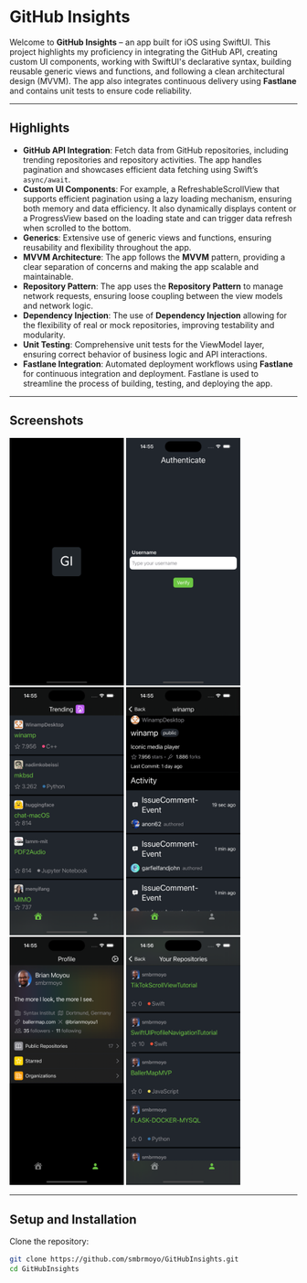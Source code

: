 # GitHub Insights

Welcome to **GitHub Insights** – an app built for iOS using SwiftUI. This project highlights my proficiency in integrating the GitHub API, creating custom UI components, working with SwiftUI's declarative syntax, building reusable generic views and functions, and following a clean architectural design (MVVM). The app also integrates continuous delivery using **Fastlane** and contains unit tests to ensure code reliability.

---

## Highlights

- **GitHub API Integration**: Fetch data from GitHub repositories, including trending repositories and repository activities. The app handles pagination and showcases efficient data fetching using Swift’s `async/await`.
- **Custom UI Components**: For example, a RefreshableScrollView that supports efficient pagination using a lazy loading mechanism, ensuring both memory and data efficiency. It also dynamically displays content or a ProgressView based on the loading state and can trigger data refresh when scrolled to the bottom.
- **Generics**: Extensive use of generic views and functions, ensuring reusability and flexibility throughout the app.
- **MVVM Architecture**: The app follows the **MVVM** pattern, providing a clear separation of concerns and making the app scalable and maintainable.
- **Repository Pattern**: The app uses the **Repository Pattern** to manage network requests, ensuring loose coupling between the view models and network logic.
- **Dependency Injection**: The use of **Dependency Injection** allowing for the flexibility of real or mock repositories, improving testability and modularity.
- **Unit Testing**: Comprehensive unit tests for the ViewModel layer, ensuring correct behavior of business logic and API interactions.
- **Fastlane Integration**: Automated deployment workflows using **Fastlane** for continuous integration and deployment. Fastlane is used to streamline the process of building, testing, and deploying the app.

---

## Screenshots

<p>
  <img src="./images/sc1.png" width="200">
  <img src="./images/sc2.png" width="200">
  <img src="./images/sc3.png" width="200">
  <img src="./images/sc4.png" width="200">
  <img src="./images/sc5.png" width="200">
  <img src="./images/sc6.png" width="200">
</p>

---

## Setup and Installation

Clone the repository:

   ```bash
   git clone https://github.com/smbrmoyo/GitHubInsights.git
   cd GitHubInsights
